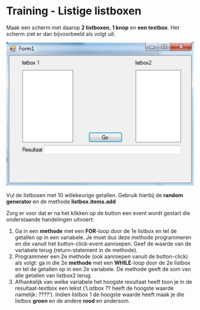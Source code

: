 # Training - Listige listboxen

Maak een scherm met daarop **2 listboxen**, **1 knop** en **een textbox**. Het scherm ziet er dan bijvoorbeeld als volgt uit.

![Aangeleverd ontwerp user interface](figures/Listige-listboxen-ui.png?s=200)

Vul de listboxen met 10 willekeurige getallen. Gebruik hierbij de **random generator** en de methode **listbox.items.add**

Zorg er voor dat er na het klikken op de button een event wordt gestart die onderstaande handelingen uitvoert:
1. Ga in een **methode** met een **FOR**\-loop door de 1e listbox en tel de getallen op in een variabele. Je moet dus deze methode programmeren en die vanuit het button-click-event aanroepen. Geef de waarde van de variabele terug (return-statement in de methode). 
2. Programmeer een 2e methode (ook aanroepen vanuit de button-click) als volgt: ga in die 2e **methode** met een **WHILE**\-loop door de 2e listbox en tel de getallen op in een 2e variabele. De methode geeft de som van alle getallen van listbox2 terug. 
3. Afhankelijk van welke variabele het hoogste resultaat heeft toon je in de resultaat-textbox een tekst (‘Listbox ?? heeft de hoogste waarde namelijk: ????’). Indien listbox 1 de hoogste waarde heeft maak je die listbox **groen** en de andere **rood** en andersom. 